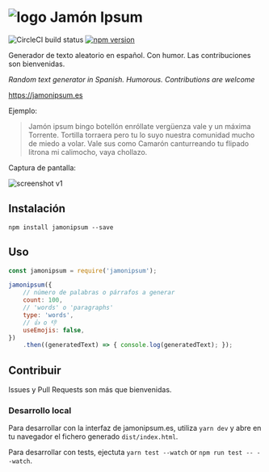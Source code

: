 # ![logo](https://cloud.githubusercontent.com/assets/1557348/21552909/1ffda86a-ce05-11e6-9dea-81ea062e7009.png "Logo") Jamón Ipsum

![CircleCI build status](https://circleci.com/gh/guillermodlpa/jamonipsum.svg?style=shield)
[![npm version](https://img.shields.io/npm/v/jamonipsum.svg?style=flat-square)](https://www.npmjs.com/package/jamonipsum)

Generador de texto aleatorio en español. Con humor. Las contribuciones son bienvenidas.

*Random text generator in Spanish. Humorous. Contributions are welcome*

https://jamonipsum.es

Ejemplo:

> Jamón ipsum bingo botellón enróllate vergüenza vale y un máxima Torrente. Tortilla torraera pero tu lo suyo nuestra comunidad mucho de miedo a volar. Vale sus como Camarón canturreando tu flipado litrona mi calimocho, vaya chollazo.

Captura de pantalla:

![screenshot v1](https://cloud.githubusercontent.com/assets/1557348/21552977/9c52b77a-ce05-11e6-902b-76743c5ad715.png "Screenshot jamonipsum.es")

## Instalación

```
npm install jamonipsum --save
```

## Uso

```js
const jamonipsum = require('jamonipsum');

jamonipsum({
    // número de palabras o párrafos a generar
    count: 100,
    // 'words' o 'paragraphs'
    type: 'words',
    // 👍 o 👎
    useEmojis: false,
})
    .then((generatedText) => { console.log(generatedText); });
```

## Contribuir

Issues y Pull Requests son más que bienvenidas.

### Desarrollo local

Para desarrollar con la interfaz de jamonipsum.es, utiliza `yarn dev` y abre en tu navegador el fichero generado `dist/index.html`.

Para desarrollar con tests, ejectuta `yarn test --watch` or `npm run test -- --watch`.

